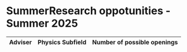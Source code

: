 # SummerResearch oppotunities - Summer 2025

| Adviser | Physics Subfield | Number of possible openings |
| ----------------------- | --------------------- | ---- |
